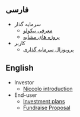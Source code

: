 ## فارسی
- سرمایه گذار
  - [معرفی نیکولو](./Perisan/introduction_investor.rtl.md)
  - [پروژه های مشابه](./Perisan/similar_projects.rtl.md)
- کاربر
  - [پروپوزال سرمایه گذاری](./Perisan/fundraise_proposal.rtl.md)

## English
- Investor
  - [Niccolo introduction](./English/introduction_investor.md)
- End-user
  - [Investment plans](./English/investment_plans.md)
  - [Fundraise Proposal](./English/fundraise_proposal.md)

